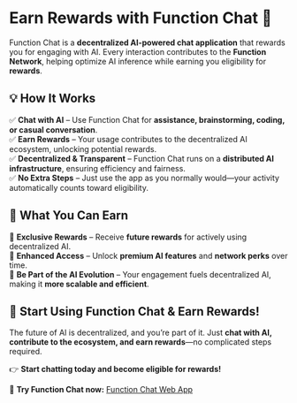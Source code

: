 # **Earn Rewards with Function Chat 🚀**

Function Chat is a **decentralized AI-powered chat application** that rewards you for engaging with AI. Every interaction contributes to the **Function Network**, helping optimize AI inference while earning you eligibility for **rewards**.

## **💡 How It Works**

✅ **Chat with AI** – Use Function Chat for **assistance, brainstorming, coding, or casual conversation**.  
✅ **Earn Rewards** – Your usage contributes to the decentralized AI ecosystem, unlocking potential rewards.  
✅ **Decentralized & Transparent** – Function Chat runs on a **distributed AI infrastructure**, ensuring efficiency and fairness.  
✅ **No Extra Steps** – Just use the app as you normally would—your activity automatically counts toward eligibility.

## **🎁 What You Can Earn**

🔹 **Exclusive Rewards** – Receive **future rewards** for actively using decentralized AI.  
🔹 **Enhanced Access** – Unlock **premium AI features** and **network perks** over time.  
🔹 **Be Part of the AI Evolution** – Your engagement fuels decentralized AI, making it **more scalable and efficient**.

## **🚀 Start Using Function Chat & Earn Rewards!**

The future of AI is decentralized, and you’re part of it. Just **chat with AI, contribute to the ecosystem, and earn rewards**—no complicated steps required.

👉 **Start chatting today and become eligible for rewards!**

🔗 **Try Function Chat now:** [Function Chat Web App](https://chat.function.network/)
